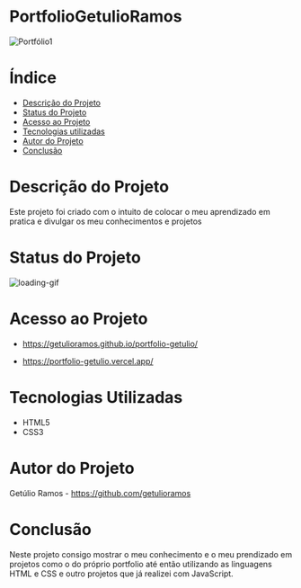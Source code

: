 # PortfolioGetulioRamos
![Portfólio1](https://user-images.githubusercontent.com/118116539/205693059-2760a938-4ed9-4a2d-8529-34669ab8037b.png)

# Índice 

* [Descrição do Projeto](#descrição-do-projeto)
* [Status do Projeto](#status-do-Projeto)
* [Acesso ao Projeto](#acesso-ao-projeto)
* [Tecnologias utilizadas](#tecnologias-utilizadas)
* [Autor do Projeto](#autor-do-projeto)
* [Conclusão](#conclusão)

# Descrição do Projeto
Este projeto foi criado com o intuito de colocar o meu aprendizado em pratica e divulgar os meu conhecimentos e projetos

# Status do Projeto

![loading-gif](https://user-images.githubusercontent.com/118116539/205693757-4f114458-0cbb-4851-990e-f2598d6c00e8.gif)

# Acesso ao Projeto
- https://getulioramos.github.io/portfolio-getulio/

- https://portfolio-getulio.vercel.app/


# Tecnologias Utilizadas
- HTML5
- CSS3

# Autor do Projeto
 Getúlio Ramos - https://github.com/getulioramos
 
# Conclusão
Neste projeto consigo mostrar o meu conhecimento e o meu prendizado em projetos como o do próprio portfolio até então
utilizando as linguagens HTML e CSS e outro projetos que já realizei com JavaScript.
          
          
